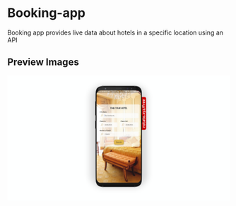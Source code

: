 # Booking-app
Booking app provides live data about hotels in a specific location using an API

## Preview Images
![Search Screen](https://github.com/OsamaAlhalabi/Booking-app/blob/main/imgs/search_screen.png)
